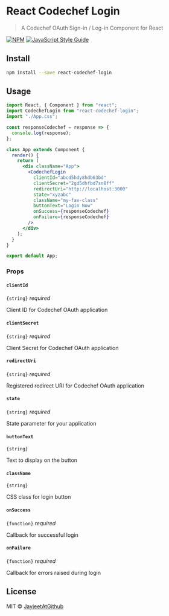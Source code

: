 # React Codechef Login

> A Codechef OAuth Sign-in / Log-in Component for React

[![NPM](https://img.shields.io/npm/v/react-codechef-login.svg)](https://www.npmjs.com/package/react-codechef-login) [![JavaScript Style Guide](https://img.shields.io/badge/code_style-standard-brightgreen.svg)](https://standardjs.com)

## Install

```bash
npm install --save react-codechef-login
```

## Usage

```jsx
import React, { Component } from "react";
import CodechefLogin from "react-codechef-login";
import "./App.css";

const responseCodechef = response => {
  console.log(response);
};

class App extends Component {
  render() {
    return (
      <div className="App">
        <CodechefLogin
          clientId="abcd5hdy8hdb63bd"
          clientSecret="2gd5dhfbd7sn8ff"
          redirectUri="http://localhost:3000"
          state="xyzabc"
          className="my-fav-class"
          buttonText="Login Now"
          onSuccess={responseCodechef}
          onFailure={responseCodechef}
        />
      </div>
    );
  }
}

export default App;
```

### Props

#### `clientId`

`{string}` _required_

Client ID for Codechef OAuth application

#### `clientSecret`

`{string}` _required_ 

Client Secret for Codechef OAuth application

#### `redirectUri`

`{string}` _required_

Registered redirect URI for Codechef OAuth application

#### `state`

`{string}` _required_

State parameter for your application

#### `buttonText`

`{string}` 

Text to display on the button

#### `className`

`{string}` 

CSS class for login button

#### `onSuccess`

`{function}` _required_

Callback for successful login

#### `onFailure`

`{function}` _required_

Callback for errors raised during login




## License

MIT © [JayjeetAtGithub](https://github.com/JayjeetAtGithub)
